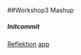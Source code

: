 ﻿##Workshop3 Mashup

##### Initcommit

[Reflektion](https://github.com/Grenmyr/1DV449_dg222cs/blob/master/Laboration3_Mashup/documents/reflektion.md)
[app](http://178.62.83.186/)
